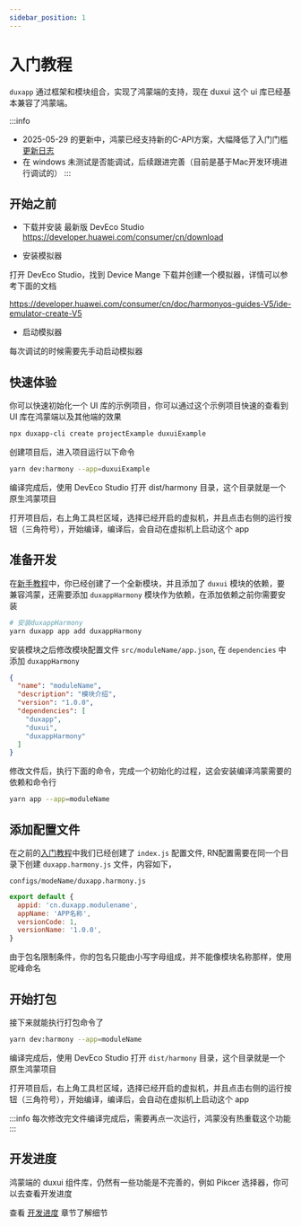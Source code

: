 ```yaml
---
sidebar_position: 1
---
```


# 入门教程

`duxapp` 通过框架和模块组合，实现了鸿蒙端的支持，现在 duxui 这个 ui 库已经基本兼容了鸿蒙端。

:::info
- 2025-05-29 的更新中，鸿蒙已经支持新的C-API方案，大幅降低了入门门槛 [更新日志](/docs/update/2025-05-29)
- 在 windows 未测试是否能调试，后续跟进完善（目前是基于Mac开发环境进行调试的）
:::

## 开始之前

- 下载并安装 最新版 DevEco Studio
https://developer.huawei.com/consumer/cn/download

- 安装模拟器

打开 DevEco Studio，找到 Device Mange 下载并创建一个模拟器，详情可以参考下面的文档

https://developer.huawei.com/consumer/cn/doc/harmonyos-guides-V5/ide-emulator-create-V5

- 启动模拟器

每次调试的时候需要先手动启动模拟器

## 快速体验

你可以快速初始化一个 UI 库的示例项目，你可以通过这个示例项目快速的查看到 UI 库在鸿蒙端以及其他端的效果

```bash
npx duxapp-cli create projectExample duxuiExample
```

创建项目后，进入项目运行以下命令

```bash
yarn dev:harmony --app=duxuiExample
```

编译完成后，使用 DevEco Studio 打开 dist/harmony 目录，这个目录就是一个原生鸿蒙项目

打开项目后，右上角工具栏区域，选择已经开启的虚拟机，并且点击右侧的运行按钮（三角符号），开始编译，编译后，会自动在虚拟机上启动这个 app

## 准备开发

在[新手教程](/docs/course/started/intro)中，你已经创建了一个全新模块，并且添加了 `duxui` 模块的依赖，要兼容鸿蒙，还需要添加 `duxappHarmony` 模块作为依赖，在添加依赖之前你需要安装

```bash
# 安装duxappHarmony
yarn duxapp app add duxappHarmony
```
安装模块之后修改模块配置文件 `src/moduleName/app.json`, 在 `dependencies` 中添加 `duxappHarmony`

```json
{
  "name": "moduleName",
  "description": "模块介绍",
  "version": "1.0.0",
  "dependencies": [
    "duxapp",
    "duxui",
    "duxappHarmony"
  ]
}

```

修改文件后，执行下面的命令，完成一个初始化的过程，这会安装编译鸿蒙需要的依赖和命令行

```bash
yarn app --app=moduleName
```

## 添加配置文件

在之前的[入门教程](/docs/course/started/intro)中我们已经创建了 `index.js` 配置文件, RN配置需要在同一个目录下创建 `duxapp.harmony.js` 文件，内容如下，

`configs/modeName/duxapp.harmony.js`

```js
export default {
  appid: 'cn.duxapp.modulename',
  appName: 'APP名称',
  versionCode: 1,
  versionName: '1.0.0',
}
```

由于包名限制条件，你的包名只能由小写字母组成，并不能像模块名称那样，使用驼峰命名  

## 开始打包

接下来就能执行打包命令了

```bash
yarn dev:harmony --app=moduleName
```

编译完成后，使用 DevEco Studio 打开 `dist/harmony` 目录，这个目录就是一个原生鸿蒙项目

打开项目后，右上角工具栏区域，选择已经开启的虚拟机，并且点击右侧的运行按钮（三角符号），开始编译，编译后，会自动在虚拟机上启动这个 app

:::info
每次修改完文件编译完成后，需要再点一次运行，鸿蒙没有热重载这个功能
:::

## 开发进度

鸿蒙端的 duxui 组件库，仍然有一些功能是不完善的，例如 Pikcer 选择器，你可以去查看开发进度

查看 [开发进度](/docs/course/harmony/progress) 章节了解细节
